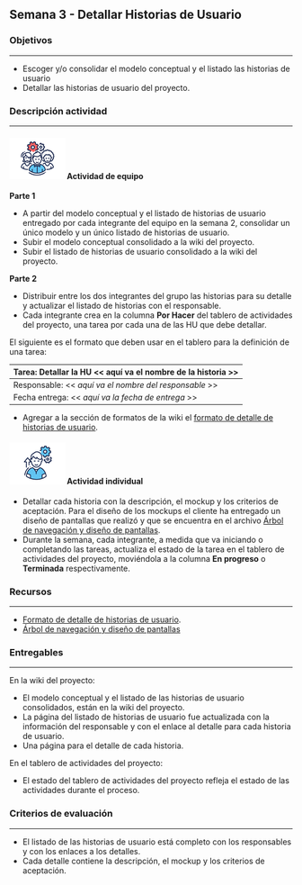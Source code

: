 ## Semana 3 - Detallar Historias de Usuario

### Objetivos

---
* Escoger y/o consolidar el modelo conceptual y el listado las historias de usuario
* Detallar las historias de usuario del proyecto.


### Descripción actividad

---
#### ![](./../../assets/images/grupo.png) Actividad de equipo

**Parte 1**

* A partir del modelo conceptual y el listado de historias de usuario entregado por cada integrante del equipo en la semana 2, consolidar un único modelo y un único listado de historias de usuario. 
* Subir el modelo conceptual consolidado a la wiki del proyecto.
* Subir el listado de historias de usuario consolidado a la wiki del proyecto.


**Parte 2**

* Distribuir entre los dos integrantes del grupo las historias para su detalle y actualizar el listado de historias con el responsable. 
* Cada integrante crea en la columna **Por Hacer** del tablero de actividades del proyecto, una tarea por cada una de las HU que debe detallar. 

El siguiente es el formato que deben usar en el tablero para la definición de una tarea:

| Tarea: Detallar la HU \<\< aquí va el nombre de la historia >> |
| -------------------------------------------------------------- |
| Responsable: \<\< _aquí va el nombre del responsable_ >>       |
| Fecha entrega: \<\< _aquí va la fecha de entrega_ >>           |

* Agregar a la sección de formatos de la wiki el [formato de detalle de historias de usuario](MT1PEA-FM-DetalleHU.md). 
  
#### ![](./../../assets/images/individuo.png) Actividad individual

* Detallar cada historia con la descripción, el mockup y los criterios de aceptación. Para el diseño de los mockups el cliente ha entregado un diseño de pantallas que realizó y que se encuentra en el archivo [Árbol de navegación y diseño de pantallas](./../semana4/s4_arbol_de_navegacion.md).
* Durante la semana, cada integrante, a medida que va iniciando o completando las tareas, actualiza el
  estado de la tarea en el tablero de actividades del proyecto, moviéndola a la columna **En progreso** o **Terminada** respectivamente.

### Recursos

---
* [Formato de detalle de historias de usuario](MT1PEA-FM-DetalleHU.md). 
* [Árbol de navegación y diseño de pantallas](./../semana4/s4_arbol_de_navegacion.md)

### Entregables
 
---
En la wiki del proyecto:

* El modelo conceptual y el listado de las historias de usuario consolidados, están en la wiki del proyecto.
* La página del listado de historias de usuario fue actualizada con la información del responsable y con el enlace al detalle para cada historia de usuario.
* Una página para el detalle de cada historia.

En el tablero de actividades del proyecto:

* El estado del tablero de actividades del proyecto refleja el estado de las actividades durante el proceso.
  
### Criterios de evaluación

---
* El listado de las historias de usuario está completo con los responsables y con los enlaces a los detalles. 
* Cada detalle contiene la descripción, el mockup y los criterios de aceptación.  
